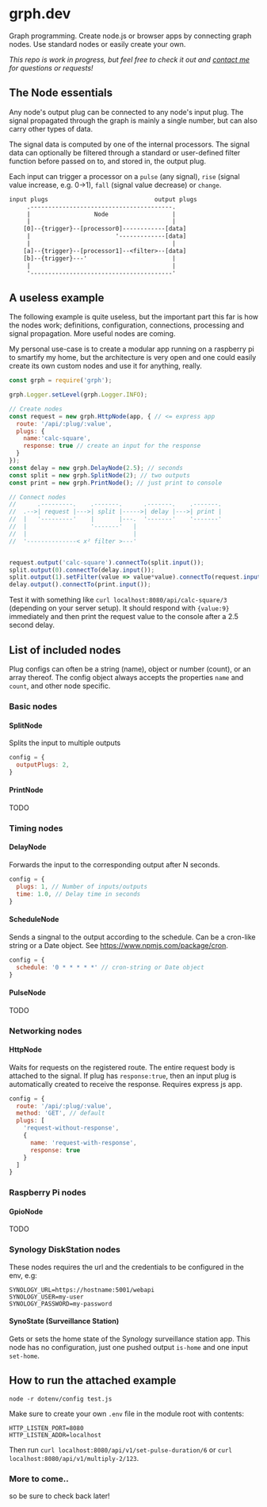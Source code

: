 # grph.dev

Graph programming. Create node.js or browser apps by connecting graph nodes. Use standard nodes or easily create your own.

_This repo is work in progress, but feel free to check it out and [contact me](mailto:andreas@grph.dev) for questions or requests!_

## The Node essentials

Any node's output plug can be connected to any node's input plug. The signal propagated through the graph is mainly a single number, but can also carry other types of data.

The signal data is computed by one of the internal processors. The signal data can optionally be filtered through a standard or user-defined filter function before passed on to, and stored in, the output plug.

Each input can trigger a processor on a `pulse` (any signal), `rise` (signal value increase, e.g. 0->1), `fall` (signal value decrease) or `change`.

```txt
input plugs                              output plugs
     .----------------------------------------.
     |                  Node                  |
     |                                        |
    [0]--{trigger}--[processor0]------------[data]
     |                        '-------------[data]
     |                                        |
    [a]--{trigger}--[processor1]--<filter>--[data]
    [b]--{trigger}---'                        |
     |                                        |
     '----------------------------------------'
```

## A useless example

The following example is quite useless, but the important part this far is how the nodes work; definitions, configuration, connections, processing and signal propagation. More useful nodes are coming. 

My personal use-case is to create a modular app running on a raspberry pi to smartify my home, but the architecture is very open and one could easily create its own custom nodes and use it for anything, really.

```js
const grph = require('grph');

grph.Logger.setLevel(grph.Logger.INFO);

// Create nodes
const request = new grph.HttpNode(app, { // <= express app
  route: '/api/:plug/:value',
  plugs: {
    name:'calc-square',
    response: true // create an input for the response
  }  
});
const delay = new grph.DelayNode(2.5); // seconds
const split = new grph.SplitNode(2); // two outputs
const print = new grph.PrintNode(); // just print to console

// Connect nodes
//      .---------.    .-------.      .-------.    .-------.
//  .-->| request |--->| split |----->| delay |--->| print |
//  |   '---------'    |       |---.  '-------'    '-------'
//  |                  '-------'   |
//  |                              |
//  '--------------< x² filter >---'


request.output('calc-square').connectTo(split.input());
split.output(0).connectTo(delay.input());
split.output(1).setFilter(value => value*value).connectTo(request.input());
delay.output().connectTo(print.input());
```

Test it with something like `curl localhost:8080/api/calc-square/3` (depending on your server setup). It should respond with `{value:9}` immediately and then print the request value to the console after a 2.5 second delay.

## List of included nodes
Plug configs can often be a string (name), object or number (count), or an array thereof. The config object always accepts the properties `name` and `count`, and other node specific.

### Basic nodes

#### SplitNode
Splits the input to multiple outputs
```js
config = {
  outputPlugs: 2,
}
```

#### PrintNode

TODO

### Timing nodes

#### DelayNode
Forwards the input to the corresponding output after N seconds.
```js
config = {
  plugs: 1, // Number of inputs/outputs
  time: 1.0, // Delay time in seconds
}
```

#### ScheduleNode
Sends a singnal to the output according to the schedule. Can be a cron-like string or a Date object. See https://www.npmjs.com/package/cron.
```js
config = {
  schedule: '0 * * * * *' // cron-string or Date object
}
```

#### PulseNode

TODO

### Networking nodes

#### HttpNode

Waits for requests on the registered route. The entire request body is attached to the signal. If plug has `response:true`, then an input plug is automatically created to receive the response. Requires express js app.
```js
config = {
  route: '/api/:plug/:value',
  method: 'GET', // default
  plugs: [
    'request-without-response', 
    {
      name: 'request-with-response',
      response: true
    }
  ]
}
```

### Raspberry Pi nodes

#### GpioNode

TODO


### Synology DiskStation nodes

These nodes requires the url and the credentials to be configured in the env, e.g:

```dotenv
SYNOLOGY_URL=https://hostname:5001/webapi
SYNOLOGY_USER=my-user
SYNOLOGY_PASSWORD=my-password
```

#### SynoState (Surveillance Station)

Gets or sets the home state of the Synology surveillance station app. This node has no configuration, just one pushed output `is-home` and one input `set-home`.

## How to run the attached example

`node -r dotenv/config test.js`

Make sure to create your own `.env` file in the module root with contents:

```dotenv
HTTP_LISTEN_PORT=8080
HTTP_LISTEN_ADDR=localhost
```

Then run `curl localhost:8080/api/v1/set-pulse-duration/6` or `curl localhost:8080/api/v1/multiply-2/123`.

### More to come..

so be sure to check back later!
